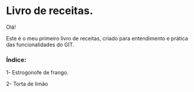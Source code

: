 # Livro de receitas.

Olá!

Este é o meu primeiro livro de receitas, criado para entendimento e prática das funcionalidades do GIT.



### Índice:

1- Estrogonofe de frango.

2- Torta de limão
